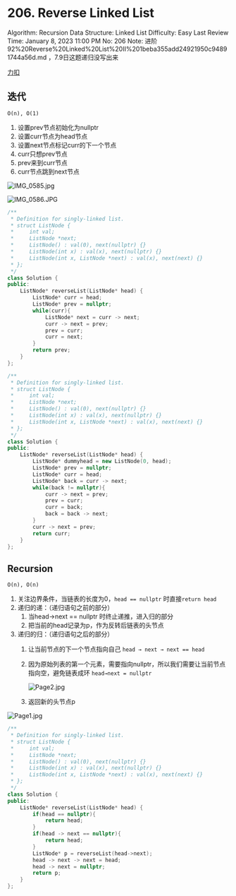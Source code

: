 # 206. Reverse Linked List

Algorithm: Recursion
Data Structure: Linked List
Difficulty: Easy
Last Review Time: January 8, 2023 11:00 PM
No: 206
Note: 进阶 92%20Reverse%20Linked%20List%20II%201beba355add24921950c94891744a56d.md ，7.9日这题递归没写出来

[力扣](https://leetcode-cn.com/problems/reverse-linked-list/)

## 迭代

`O(n), O(1)`

1. 设置prev节点初始化为nullptr
2. 设置curr节点为head节点
3. 设置next节点标记curr的下一个节点
4. curr只想prev节点
5. prev来到curr节点
6. curr节点跳到next节点

![IMG_0585.jpg](206%20Reverse%20Linked%20List%20b269cb87e7b54cebbaca57405beaebc8/IMG_0585.jpg)

![IMG_0586.JPG](206%20Reverse%20Linked%20List%20b269cb87e7b54cebbaca57405beaebc8/IMG_0586.jpg)

```cpp
/**
 * Definition for singly-linked list.
 * struct ListNode {
 *     int val;
 *     ListNode *next;
 *     ListNode() : val(0), next(nullptr) {}
 *     ListNode(int x) : val(x), next(nullptr) {}
 *     ListNode(int x, ListNode *next) : val(x), next(next) {}
 * };
 */
class Solution {
public:
    ListNode* reverseList(ListNode* head) {
        ListNode* curr = head;
        ListNode* prev = nullptr;
        while(curr){
            ListNode* next = curr -> next;
            curr -> next = prev;
            prev = curr;
            curr = next;
        }
        return prev;
    }
};
```

```cpp
/**
 * Definition for singly-linked list.
 * struct ListNode {
 *     int val;
 *     ListNode *next;
 *     ListNode() : val(0), next(nullptr) {}
 *     ListNode(int x) : val(x), next(nullptr) {}
 *     ListNode(int x, ListNode *next) : val(x), next(next) {}
 * };
 */
class Solution {
public:
    ListNode* reverseList(ListNode* head) {
        ListNode* dummyhead = new ListNode(0, head);
        ListNode* prev = nullptr;
        ListNode* curr = head; 
        ListNode* back = curr -> next;
        while(back != nullptr){
            curr -> next = prev;
            prev = curr;
            curr = back;
            back = back -> next;
        }
        curr -> next = prev;
        return curr;
    }
};
```

## Recursion

`O(n), O(n)`

1. 关注边界条件，当链表的长度为0，`head == nullptr` 时直接`return head`
2. 递归的递：（递归语句之前的部分）
    1. 当head→next == nullptr 时终止递推，进入归的部分
    2. 把当前的head记录为p，作为反转后链表的头节点
3. 递归的归：（递归语句之后的部分）
    1. 让当前节点的下一个节点指向自己 `head → next → next == head`
    2. 因为原始列表的第一个元素，需要指向nullptr，所以我们需要让当前节点指向空，避免链表成环 `head→next = nullptr`
        
        ![Page2.jpg](206%20Reverse%20Linked%20List%20b269cb87e7b54cebbaca57405beaebc8/Page2.jpg)
        
    3. 返回新的头节点p

![Page1.jpg](206%20Reverse%20Linked%20List%20b269cb87e7b54cebbaca57405beaebc8/Page1.jpg)

```cpp
/**
 * Definition for singly-linked list.
 * struct ListNode {
 *     int val;
 *     ListNode *next;
 *     ListNode() : val(0), next(nullptr) {}
 *     ListNode(int x) : val(x), next(nullptr) {}
 *     ListNode(int x, ListNode *next) : val(x), next(next) {}
 * };
 */
class Solution {
public:
    ListNode* reverseList(ListNode* head) {
        if(head == nullptr){
            return head;
        }
        if(head -> next == nullptr){
            return head;
        }
        ListNode* p = reverseList(head->next);
        head -> next -> next = head;
        head -> next = nullptr;
        return p;
    }
};
```